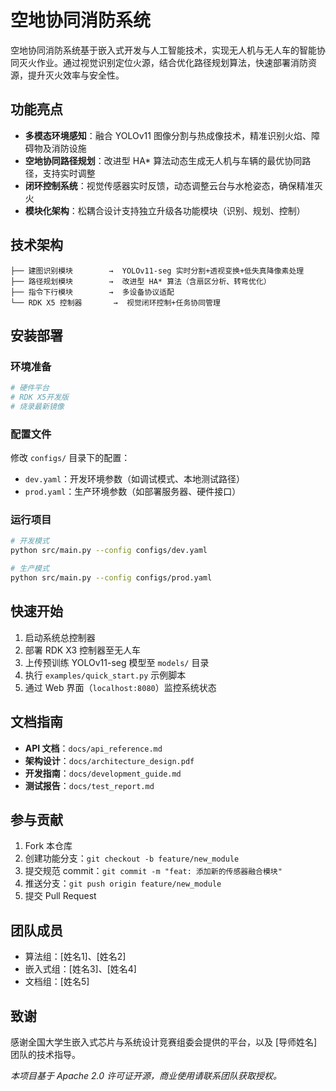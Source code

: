 # 空地协同消防系统 
空地协同消防系统基于嵌入式开发与人工智能技术，实现无人机与无人车的智能协同灭火作业。通过视觉识别定位火源，结合优化路径规划算法，快速部署消防资源，提升灭火效率与安全性。  

## 功能亮点  
- **多模态环境感知**：融合 YOLOv11 图像分割与热成像技术，精准识别火焰、障碍物及消防设施  
- **空地协同路径规划**：改进型 HA* 算法动态生成无人机与车辆的最优协同路径，支持实时调整  
- **闭环控制系统**：视觉传感器实时反馈，动态调整云台与水枪姿态，确保精准灭火  
- **模块化架构**：松耦合设计支持独立升级各功能模块（识别、规划、控制）  


## 技术架构  
```  
├── 建图识别模块        →  YOLOv11-seg 实时分割+透视变换+低失真降像素处理  
├── 路径规划模块        →  改进型 HA* 算法（含扇区分析、转弯优化）  
├── 指令下行模块        →  多设备协议适配
└── RDK X5 控制器       →  视觉闭环控制+任务协同管理  
```  


## 安装部署  
### 环境准备  
```bash  
# 硬件平台
# RDK X5开发版
# 烧录最新镜像 
```  

### 配置文件  
修改 `configs/` 目录下的配置：  
- `dev.yaml`：开发环境参数（如调试模式、本地测试路径）  
- `prod.yaml`：生产环境参数（如部署服务器、硬件接口）  

### 运行项目  
```bash  
# 开发模式  
python src/main.py --config configs/dev.yaml  

# 生产模式  
python src/main.py --config configs/prod.yaml  
```  


## 快速开始  
1. 启动系统总控制器  
2. 部署 RDK X3 控制器至无人车  
3. 上传预训练 YOLOv11-seg 模型至 `models/` 目录  
4. 执行 `examples/quick_start.py` 示例脚本  
5. 通过 Web 界面（`localhost:8080`）监控系统状态  


## 文档指南  
- **API 文档**：`docs/api_reference.md`  
- **架构设计**：`docs/architecture_design.pdf`  
- **开发指南**：`docs/development_guide.md`  
- **测试报告**：`docs/test_report.md`  


## 参与贡献  
1. Fork 本仓库  
2. 创建功能分支：`git checkout -b feature/new_module`  
3. 提交规范 commit：`git commit -m "feat: 添加新的传感器融合模块"`  
4. 推送分支：`git push origin feature/new_module`  
5. 提交 Pull Request  


## 团队成员  
- 算法组：[姓名1]、[姓名2]  
- 嵌入式组：[姓名3]、[姓名4]  
- 文档组：[姓名5]  


## 致谢  
感谢全国大学生嵌入式芯片与系统设计竞赛组委会提供的平台，以及 [导师姓名] 团队的技术指导。  

  
*本项目基于 Apache 2.0 许可证开源，商业使用请联系团队获取授权。*
